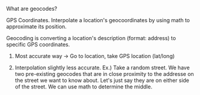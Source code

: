 What are geocodes?

GPS Coordinates. 
Interpolate a location's geocoordinates by using math to approximate its position.

Geocoding is converting a location's description (format: address) to specific GPS coordinates.

1. Most accurate way -> Go to location, take GPS location (lat/long)

2. Interpolation slightly less accurate. 
  Ex.) Take a random street. We have two pre-existing geocodes that are in close proximity to the addresse on  the street we want to know about.
  Let's just say they are on either side of the street. We can use math to determine the middle.
  
  
